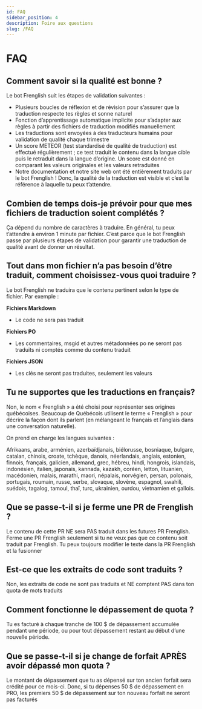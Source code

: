 ```yaml
---
id: FAQ
sidebar_position: 4
description: Foire aux questions
slug: /FAQ
---
```


# FAQ

## Comment savoir si la qualité est bonne ?
Le bot Frenglish suit les étapes de validation suivantes :
- Plusieurs boucles de réflexion et de révision pour s’assurer que la traduction respecte tes règles et sonne naturel
- Fonction d’apprentissage automatique implicite pour s’adapter aux règles à partir des fichiers de traduction modifiés manuellement
- Les traductions sont envoyées à des traducteurs humains pour validation de qualité chaque trimestre
- Un score METEOR (test standardisé de qualité de traduction) est effectué régulièrement ; ce test traduit le contenu dans la langue cible puis le retraduit dans la langue d’origine. Un score est donné en comparant les valeurs originales et les valeurs retraduites
- Notre documentation et notre site web ont été entièrement traduits par le bot Frenglish ! Donc, la qualité de la traduction est visible et c’est la référence à laquelle tu peux t’attendre.

## Combien de temps dois-je prévoir pour que mes fichiers de traduction soient complétés ?
Ça dépend du nombre de caractères à traduire. En général, tu peux t’attendre à environ 1 minute par fichier. C’est parce que le bot Frenglish passe par plusieurs étapes de validation pour garantir une traduction de qualité avant de donner un résultat.

## Tout dans mon fichier n’a pas besoin d’être traduit, comment choisissez-vous quoi traduire ?
Le bot Frenglish ne traduira que le contenu pertinent selon le type de fichier. Par exemple :

**Fichiers Markdown**
- Le code ne sera pas traduit

**Fichiers PO**
- Les commentaires, msgid et autres métadonnées po ne seront pas traduits ni comptés comme du contenu traduit

**Fichiers JSON**
- Les clés ne seront pas traduites, seulement les valeurs

## Tu ne supportes que les traductions en français?
Non, le nom « Frenglish » a été choisi pour représenter ses origines québécoises. Beaucoup de Québécois utilisent le terme « Frenglish » pour décrire la façon dont ils parlent (en mélangeant le français et l’anglais dans une conversation naturelle).

On prend en charge les langues suivantes :

Afrikaans, arabe, arménien, azerbaïdjanais, biélorusse, bosniaque, bulgare, catalan, chinois, croate, tchèque, danois, néerlandais, anglais, estonien, finnois, français, galicien, allemand, grec, hébreu, hindi, hongrois, islandais, indonésien, italien, japonais, kannada, kazakh, coréen, letton, lituanien, macédonien, malais, marathi, maori, népalais, norvégien, persan, polonais, portugais, roumain, russe, serbe, slovaque, slovène, espagnol, swahili, suédois, tagalog, tamoul, thaï, turc, ukrainien, ourdou, vietnamien et gallois.

## Que se passe-t-il si je ferme une PR de Frenglish ?
Le contenu de cette PR NE sera PAS traduit dans les futures PR Frenglish. Ferme une PR Frenglish seulement si tu ne veux pas que ce contenu soit traduit par Frenglish. Tu peux toujours modifier le texte dans la PR Frenglish et la fusionner

## Est-ce que les extraits de code sont traduits ?
Non, les extraits de code ne sont pas traduits et NE comptent PAS dans ton quota de mots traduits

## Comment fonctionne le dépassement de quota ?
Tu es facturé à chaque tranche de 100 $ de dépassement accumulée pendant une période, ou pour tout dépassement restant au début d’une nouvelle période.

## Que se passe-t-il si je change de forfait APRÈS avoir dépassé mon quota ?
Le montant de dépassement que tu as dépensé sur ton ancien forfait sera crédité pour ce mois-ci. Donc, si tu dépenses 50 $ de dépassement en PRO, les premiers 50 $ de dépassement sur ton nouveau forfait ne seront pas facturés